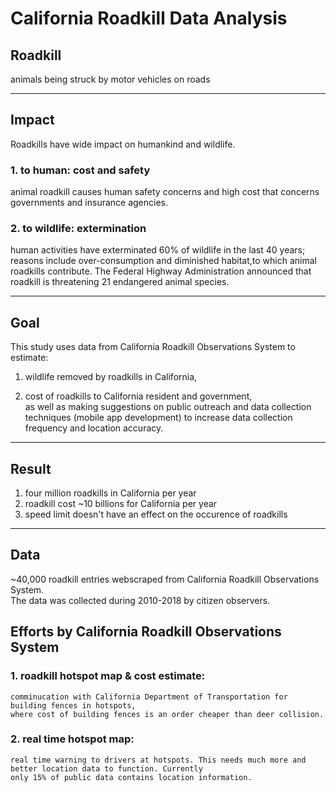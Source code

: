 # California Roadkill Data Analysis


## Roadkill
   animals being struck by motor vehicles on roads
   
------------------------------------------------------------------------------------------------------------------  
  
## Impact
Roadkills have wide impact on humankind and wildlife.  

### 1. to human: cost and safety

animal roadkill causes human safety concerns and high cost that concerns governments and insurance agencies.  

### 2. to wildlife: extermination

human activities have exterminated 60% of wildlife in the last 40 years; reasons include over-consumption and diminished habitat,to which animal roadkills contribute. The Federal Highway Administration announced that roadkill is threatening 21 endangered animal species. 

------------------------------------------------------------------------------------------------------------------  



## Goal
 This study uses data from California Roadkill Observations System to estimate:  
1. wildlife removed by roadkills in California,  

2. cost of roadkills to California resident and government,  
as well as making suggestions on public outreach and data collection techniques (mobile app development)
to increase data collection frequency and location accuracy.

------------------------------------------------------------------------------------------------------------------  



## Result 
1. four million roadkills in California per year  
2. roadkill cost ~10 billions for California per year   
3. speed limit doesn't have an effect on the occurence of roadkills  

------------------------------------------------------------------------------------------------------------------  
## Data
~40,000 roadkill entries webscraped from California Roadkill Observations System.  
The data was collected during 2010-2018 by citizen observers.  


## Efforts by California Roadkill Observations System
### 1. roadkill hotspot map & cost estimate:  
    comminucation with California Department of Transportation for building fences in hotspots, 
    where cost of building fences is an order cheaper than deer collision.  

### 2. real time hotspot map:  
    real time warning to drivers at hotspots. This needs much more and better location data to function. Currently
    only 15% of public data contains location information.

